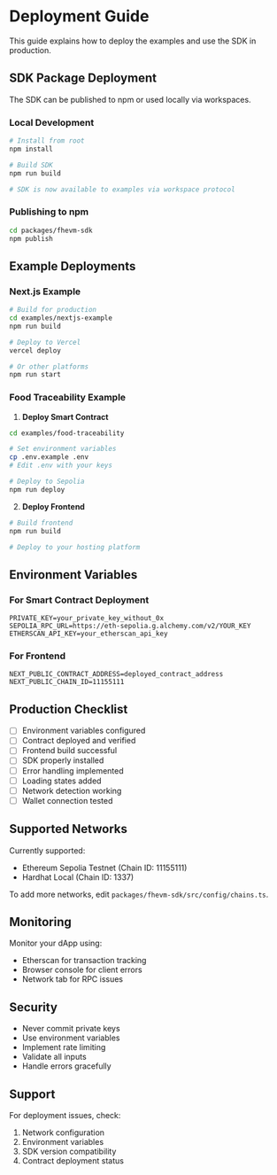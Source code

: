 # Deployment Guide

This guide explains how to deploy the examples and use the SDK in production.

## SDK Package Deployment

The SDK can be published to npm or used locally via workspaces.

### Local Development

```bash
# Install from root
npm install

# Build SDK
npm run build

# SDK is now available to examples via workspace protocol
```

### Publishing to npm

```bash
cd packages/fhevm-sdk
npm publish
```

## Example Deployments

### Next.js Example

```bash
# Build for production
cd examples/nextjs-example
npm run build

# Deploy to Vercel
vercel deploy

# Or other platforms
npm run start
```

### Food Traceability Example

1. **Deploy Smart Contract**

```bash
cd examples/food-traceability

# Set environment variables
cp .env.example .env
# Edit .env with your keys

# Deploy to Sepolia
npm run deploy
```

2. **Deploy Frontend**

```bash
# Build frontend
npm run build

# Deploy to your hosting platform
```

## Environment Variables

### For Smart Contract Deployment

```env
PRIVATE_KEY=your_private_key_without_0x
SEPOLIA_RPC_URL=https://eth-sepolia.g.alchemy.com/v2/YOUR_KEY
ETHERSCAN_API_KEY=your_etherscan_api_key
```

### For Frontend

```env
NEXT_PUBLIC_CONTRACT_ADDRESS=deployed_contract_address
NEXT_PUBLIC_CHAIN_ID=11155111
```

## Production Checklist

- [ ] Environment variables configured
- [ ] Contract deployed and verified
- [ ] Frontend build successful
- [ ] SDK properly installed
- [ ] Error handling implemented
- [ ] Loading states added
- [ ] Network detection working
- [ ] Wallet connection tested

## Supported Networks

Currently supported:
- Ethereum Sepolia Testnet (Chain ID: 11155111)
- Hardhat Local (Chain ID: 1337)

To add more networks, edit `packages/fhevm-sdk/src/config/chains.ts`.

## Monitoring

Monitor your dApp using:
- Etherscan for transaction tracking
- Browser console for client errors
- Network tab for RPC issues

## Security

- Never commit private keys
- Use environment variables
- Implement rate limiting
- Validate all inputs
- Handle errors gracefully

## Support

For deployment issues, check:
1. Network configuration
2. Environment variables
3. SDK version compatibility
4. Contract deployment status
